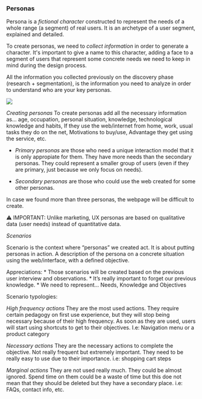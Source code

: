 ### Personas

Persona is a *fictional character* constructed to represent the needs of a whole range (a segment) of real users. It is an archetype of a user segment, explained and detailed.

To create personas, we need to *collect information* in order to generate a character. It's important to give a name to this character, adding a face to a segment of users that represent some concrete needs we need to keep in mind during the design process. 

All the information you collected previously on the discovery phase (research + segmentation), is the information you need to analyze in order to understand who are your key personas. 


<img src="https://raw.githubusercontent.com/exlskills/course-ASAP-learn-ux-design/master/assets/personas.png" />


*Creating personas*
To create personas add all the necessary information as… age, occupation, personal situation, knowledge, technological knowledge and habits, If they use the web/internet from home, work, usual tasks they do on the net, Motivations to buy/use, Advantage they get using the service, etc. 

* *Primary personas* are those who need a unique interaction model that it is only appropiate for them. They have more needs than the secondary personas. They could represent a smaller group of users (even if they are primary, just because we only focus on needs). 

* *Secondary personas* are those who could use the web created for some other personas.

In case we found more than three personas, the webpage will be difficult to create.

⚠️ IMPORTANT: Unlike marketing, UX personas are based on qualitative data (user needs) instead of quantitative data.



*Scenarios*

Scenario is the context where “personas” we created act. It is about putting personas in action. A description of the persona on a concrete situation using the web/interface, with a defined objective.

Appreciations: 
    * Those scenarios will be created based on the previous user interview and observations.
    * It’s really important to forget our previous knowledge.
    * We need to represent... Needs, Knowledge and Objectives


Scenario typologies:

*High frequency actions*
They are the most used actions. They require certain pedagogy on first use experience, but they will stop being necessary because of their high frequency. As soon as they are used, users will start using shortcuts to get to their objectives. I.e: Navigation menu or a product category

*Necessary actions*
They are the necessary actions to complete the objective. Not really frequent but extremely important. They need to be really easy to use due to their importance. i.e: shopping cart steps

*Marginal actions*
They are not used really much. They could be almost ignored.
Spend time on them could be a waste of time but this doe not mean that they should be deleted but they have a secondary place. i.e: FAQs, contact info, etc.

